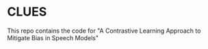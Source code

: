 # CLUES
This repo contains the code for "A Contrastive Learning Approach to Mitigate Bias in Speech Models"
